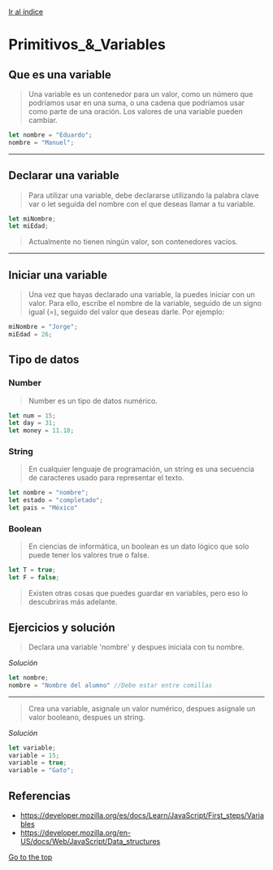 [Ir al índice](indice.md)

# Primitivos_&_Variables

## Que es una variable

> Una variable es un contenedor para un valor, como un número que podríamos usar en una suma, o una cadena que podríamos usar como parte de una oración.
> Los valores de una variable pueden cambiar.

```javascript
let nombre = "Eduardo";
nombre = "Manuel";
```
---
## Declarar una variable
> Para utilizar una variable, debe declararse utilizando la palabra clave var o let seguida del nombre con el que deseas llamar a tu variable.

```javascript
let miNombre;
let miEdad;
```
> Actualmente no tienen ningún valor, son contenedores vacíos.

---

## Iniciar una variable

> Una vez que hayas declarado una variable, la puedes iniciar con un valor. Para ello, escribe el nombre de la variable, seguido de un signo igual (=), seguido del valor que deseas darle. Por ejemplo:

```javascript
miNombre = "Jorge";
miEdad = 26;
```
## Tipo de datos

### Number
> Number es un tipo de datos numérico.

```javascript
let num = 15;
let day = 31;
let money = 11.18;
```

### String
> En cualquier lenguaje de programación, un string es una secuencia de caracteres usado para representar el texto.

```javascript
let nombre = "nombre";
let estado = "completado";
let pais = "México"
```

### Boolean
> En ciencias de informática, un boolean es un dato lógico que solo puede tener los valores true o false.

```javascript
let T = true;
let F = false;
```

> Existen otras cosas que puedes guardar en variables, pero eso lo descubriras más adelante.

## Ejercicios y solución
> Declara una variable 'nombre' y despues iniciala con tu nombre.

*Solución*

```javascript
let nombre;
nombre = "Nombre del alumno" //Debe estar entre comillas
```
--- 
> Crea una variable, asignale un valor numérico, despues asignale un valor booleano, despues un string.

*Solución*

```javascript
let variable;
variable = 15;
variable = true;
variable = "Gato";
```
## Referencias

- https://developer.mozilla.org/es/docs/Learn/JavaScript/First_steps/Variables
- https://developer.mozilla.org/en-US/docs/Web/JavaScript/Data_structures

[Go to the top](#Primitivos_&_Variables)
